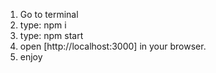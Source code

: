 1. Go to terminal
2. type: npm i
3. type: npm start
4. open [http://localhost:3000] in your browser.
5. enjoy

